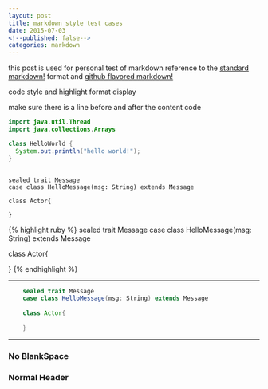 ```yaml
---
layout: post
title: markdown style test cases
date: 2015-07-03
<!--published: false-->
categories: markdown
---
```


this post is used for personal test of markdown reference to the [standard markdown!](https://help.github.com/articles/markdown-basics/) format and [github flavored markdown!](https://help.github.com/articles/github-flavored-markdown/)



code style and highlight format display

make sure there is a line before and after the content code

```java
import java.util.Thread
import java.collections.Arrays

class HelloWorld {
  System.out.println("hello world!");
}
```



```

sealed trait Message
case class HelloMessage(msg: String) extends Message

class Actor{

}

```

{% highlight ruby %}
sealed trait Message
case class HelloMessage(msg: String) extends Message

class Actor{

}
{% endhighlight %}

---
```scala
    sealed trait Message
    case class HelloMessage(msg: String) extends Message
    
    class Actor{
    
    }
```
---


### No BlankSpace

### Normal Header